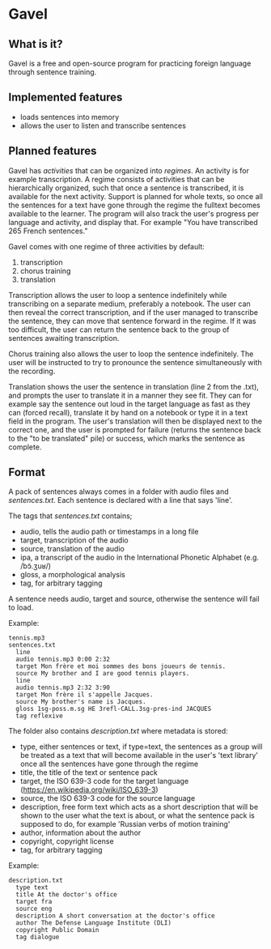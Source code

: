 # Gavel

## What is it?

Gavel is a free and open-source program for practicing foreign language through sentence training.

## Implemented features

* loads sentences into memory
* allows the user to listen and transcribe sentences

## Planned features

Gavel has *activities* that can be organized into *regimes*.
An activity is for example transcription.
A regime consists of activities that can be hierarchically organized, such that once a sentence is transcribed, it is available for the next activity.
Support is planned for whole texts, so once all the sentences for a text have gone through the regime the fulltext becomes available to the learner.
The program will also track the user's progress per language and activity, and display that.
For example "You have transcribed 265 French sentences."

Gavel comes with one regime of three activities by default:

1. transcription
2. chorus training
3. translation

Transcription allows the user to loop a sentence indefinitely while transcribing on a separate medium, preferably a notebook.
The user can then reveal the correct transcription, and if the user managed to transcribe the sentence, they can move that sentence forward in the regime.
If it was too difficult, the user can return the sentence back to the group of sentences awaiting transcription.

Chorus training also allows the user to loop the sentence indefinitely.
The user will be instructed to try to pronounce the sentence simultaneously with the recording.

Translation shows the user the sentence in translation (line 2 from the .txt), and prompts the user to translate it in a manner they see fit.
They can for example say the sentence out loud in the target language as fast as they can (forced recall), translate it by hand on a notebook or type it in a text field in the program.
The user's translation will then be displayed next to the correct one, and the user is prompted for failure (returns the sentence back to the "to be translated" pile) or success, which marks the sentence as complete.

## Format

A pack of sentences always comes in a folder with audio files and *sentences.txt*.
Each sentence is declared with a line that says 'line'.

The tags that *sentences.txt* contains;

* audio, tells the audio path or timestamps in a long file
* target, transcription of the audio
* source, translation of the audio
* ipa, a transcript of the audio in the International Phonetic Alphabet (e.g. /bɔ̃.ʒuʁ/)
* gloss, a morphological analysis
* tag, for arbitrary tagging

A sentence needs audio, target and source, otherwise the sentence will fail to load.

Example:
```
tennis.mp3
sentences.txt
  line
  audio tennis.mp3 0:00 2:32
  target Mon frère et moi sommes des bons joueurs de tennis.
  source My brother and I are good tennis players.
  line
  audio tennis.mp3 2:32 3:90
  target Mon frère il s'appelle Jacques.
  source My brother's name is Jacques.
  gloss 1sg-poss.m.sg HE 3refl-CALL.3sg-pres-ind JACQUES
  tag reflexive
```

The folder also contains *description.txt* where metadata is stored:

* type, either sentences or text, if type=text, the sentences as a group will be treated as a text that will become available in the user's 'text library' once all the sentences have gone through the regime
* title, the title of the text or sentence pack
* target, the ISO 639-3 code for the target language (https://en.wikipedia.org/wiki/ISO_639-3)
* source, the ISO 639-3 code for the source language
* description, free form text which acts as a short description that will be shown to the user what the text is about, or what the sentence pack is supposed to do, for example 'Russian verbs of motion training'
* author, information about the author
* copyright, copyright license
* tag, for arbitrary tagging

Example:
```
description.txt
  type text
  title At the doctor's office
  target fra
  source eng
  description A short conversation at the doctor's office
  author The Defense Language Institute (DLI)
  copyright Public Domain
  tag dialogue
```
